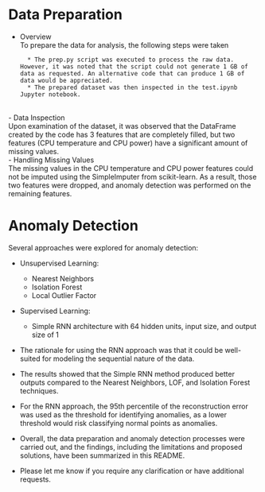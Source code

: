 # Data Preparation
- Overview<br>
        To prepare the data for analysis, the following steps were taken

        * The prep.py script was executed to process the raw data. However, it was noted that the script could not generate 1 GB of data as requested. An alternative code that can produce 1 GB of data would be appreciated.
        * The prepared dataset was then inspected in the test.ipynb Jupyter notebook.
<br>
    - Data Inspection<br>
        Upon examination of the dataset, it was observed that the DataFrame created by the code has 3 features that are completely filled, but two features (CPU temperature and CPU power) have a significant amount of missing values.<br>
    - Handling Missing Values<br>
        The missing values in the CPU temperature and CPU power features could not be imputed using the SimpleImputer from scikit-learn. As a result, those two features were dropped, and anomaly detection was performed on the remaining features.<br>

# Anomaly Detection
Several approaches were explored for anomaly detection:

- Unsupervised Learning:

    - Nearest Neighbors
    - Isolation Forest
    - Local Outlier Factor


- Supervised Learning:

    - Simple RNN architecture with 64 hidden units, input size, and output size of 1



- The rationale for using the RNN approach was that it could be well-suited for modeling the sequential nature of the data.
- The results showed that the Simple RNN method produced better outputs compared to the Nearest Neighbors, LOF, and Isolation Forest techniques.
- For the RNN approach, the 95th percentile of the reconstruction error was used as the threshold for identifying anomalies, as a lower threshold would risk classifying normal points as anomalies.
- Overall, the data preparation and anomaly detection processes were carried out, and the findings, including the limitations and proposed solutions, have been summarized in this README.
- Please let me know if you require any clarification or have additional requests.